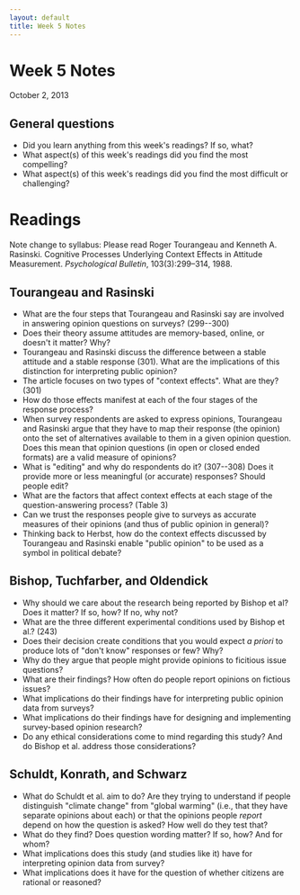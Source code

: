 ```yaml
---
layout: default
title: Week 5 Notes
---
```


# Week 5 Notes #
October 2, 2013

## General questions ##
* Did you learn anything from this week's readings? If so, what?
* What aspect(s) of this week's readings did you find the most compelling?
* What aspect(s) of this week's readings did you find the most difficult or challenging?


# Readings #

Note change to syllabus: Please read Roger Tourangeau and Kenneth A. Rasinski. Cognitive Processes Underlying Context
Effects in Attitude Measurement. *Psychological Bulletin*, 103(3):299–314, 1988.

## Tourangeau and Rasinski ##
* What are the four steps that Tourangeau and Rasinski say are involved in answering opinion questions on surveys? (299--300)
 * Does their theory assume attitudes are memory-based, online, or doesn't it matter? Why?
* Tourangeau and Rasinski discuss the difference between a stable attitude and a stable response (301). What are the implications of this distinction for interpreting public opinion?
* The article focuses on two types of "context effects". What are they? (301)
* How do those effects manifest at each of the four stages of the response process?
* When survey respondents are asked to express opinions, Tourangeau and Rasinski argue that they have to map their response (the opinion) onto the set of alternatives available to them in a given opinion question. Does this mean that opinion questions (in open or closed ended formats) are a valid measure of opinions?
* What is "editing" and why do respondents do it? (307--308) Does it provide more or less meaningful (or accurate) responses? Should people edit?
* What are the factors that affect context effects at each stage of the question-answering process? (Table 3)
* Can we trust the responses people give to surveys as accurate measures of their opinions (and thus of public opinion in general)?
 * Thinking back to Herbst, how do the context effects discussed by Tourangeau and Rasinski enable "public opinion" to be used as a symbol in political debate?


## Bishop, Tuchfarber, and Oldendick ##
* Why should we care about the research being reported by Bishop et al? Does it matter? If so, how? If no, why not?
* What are the three different experimental conditions used by Bishop et al.? (243)
* Does their decision create conditions that you would expect *a priori* to produce lots of "don't know" responses or few? Why?
* Why do they argue that people might provide opinions to ficitious issue questions?
* What are their findings? How often do people report opinions on fictious issues?
* What implications do their findings have for interpreting public opinion data from surveys?
* What implications do their findings have for designing and implementing survey-based opinion research?
* Do any ethical considerations come to mind regarding this study? And do Bishop et al. address those considerations?


## Schuldt, Konrath, and Schwarz ##

* What do Schuldt et al. aim to do? Are they trying to understand if people distinguish "climate change" from "global warming" (i.e., that they have separate opinions about each) or that the opinions people *report* depend on how the question is asked? How well do they test that?
* What do they find? Does question wording matter? If so, how? And for whom?
* What implications does this study (and studies like it) have for interpreting opinion data from survey?
* What implications does it have for the question of whether citizens are rational or reasoned?

